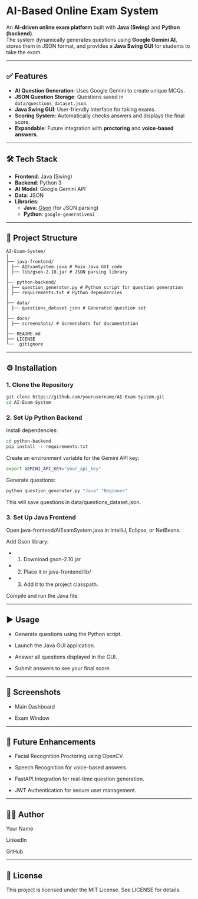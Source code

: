 # AI-Based Online Exam System

An **AI-driven online exam platform** built with **Java (Swing)** and **Python (backend)**.  
The system dynamically generates questions using **Google Gemini AI**, stores them in JSON format, and provides a **Java Swing GUI** for students to take the exam.

---

## ✅ Features
- **AI Question Generation**: Uses Google Gemini to create unique MCQs.
- **JSON Question Storage**: Questions saved in `data/questions_dataset.json`.
- **Java Swing GUI**: User-friendly interface for taking exams.
- **Scoring System**: Automatically checks answers and displays the final score.
- **Expandable**: Future integration with **proctoring** and **voice-based answers**.

---

## 🛠 Tech Stack
- **Frontend**: Java (Swing)
- **Backend**: Python 3
- **AI Model**: Google Gemini API
- **Data**: JSON
- **Libraries**:
  - **Java**: [Gson](https://github.com/google/gson) (for JSON parsing)
  - **Python**: `google-generativeai`

---

## 📂 Project Structure
    AI-Exam-System/
    │
    ├── java-frontend/
    │ ├── AIExamSystem.java # Main Java GUI code
    │ ├── lib/gson-2.10.jar # JSON parsing library
    │
    ├── python-backend/
    │ ├── question_generator.py # Python script for question generation
    │ ├── requirements.txt # Python dependencies
    │
    ├── data/
    │ ├── questions_dataset.json # Generated question set
    │
    ├── docs/
    │ ├── screenshots/ # Screenshots for documentation
    │
    ├── README.md
    ├── LICENSE
    └── .gitignore

---

## ⚙️ Installation

### **1. Clone the Repository**
```bash
git clone https://github.com/yourusername/AI-Exam-System.git
cd AI-Exam-System
```

### **2. Set Up Python Backend**

Install dependencies:

```bash
cd python-backend
pip install -r requirements.txt
```

Create an environment variable for the Gemini API key:

```bash
export GEMINI_API_KEY="your_api_key"
```

Generate questions:

```bash
python question_generator.py "Java" "Beginner"
```

This will save questions in data/questions_dataset.json.

### **3. Set Up Java Frontend**
Open java-frontend/AIExamSystem.java in IntelliJ, Eclipse, or NetBeans.

Add Gson library:

- 1. Download gson-2.10.jar

- 2. Place it in java-frontend/lib/

- 3. Add it to the project classpath.

Compile and run the Java file.

---

## ▶️ Usage
- Generate questions using the Python script.

- Launch the Java GUI application.

- Answer all questions displayed in the GUI.

- Submit answers to see your final score.

---

## 📸 Screenshots

- Main Dashboard

- Exam Window

---

## 🔗 Future Enhancements
- Facial Recognition Proctoring using OpenCV.

- Speech Recognition for voice-based answers.

- FastAPI Integration for real-time question generation.

- JWT Authentication for secure user management.

---

## 👨‍💻 Author
Your Name

LinkedIn

GitHub

---

## 📜 License
This project is licensed under the MIT License. See LICENSE for details.
